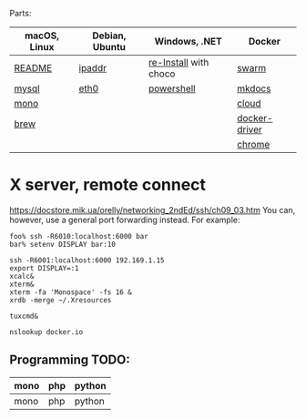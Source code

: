 Parts:

macOS, Linux        | Debian, Ubuntu | Windows, .NET                            | Docker
------------------- | -------------- | ---------------------------------------- | ------------------------
[README](README.md) | [ipaddr](debian/ipaddr.md) | [re-Install](windows/README) with choco  | [swarm](docker/swarm.md)
[mysql](mysql.md)   | [eth0](debian/eth0.md)     | [powershell](windows/powershell)         | [mkdocs](docker/mkdocs.md)
[mono](mono.md)     |                            |                                          | [cloud](docker/dockercloud.md)
[brew](osx/brew.md) |                            |                                          | [docker-driver](docker/docker-driver.md)
                    |                            |                                          | [chrome](docker/chrome.md)

# X server, remote connect 

https://docstore.mik.ua/orelly/networking_2ndEd/ssh/ch09_03.htm
You can, however, use a general port forwarding instead. For example:

```
foo% ssh -R6010:localhost:6000 bar
bar% setenv DISPLAY bar:10

ssh -R6001:localhost:6000 192.169.1.15
export DISPLAY=:1
xcalc&
xterm&
xterm -fa 'Monospace' -fs 16 &
xrdb -merge ~/.Xresources

tuxcmd&

nslookup docker.io
```

## Programming TODO:

mono        | php  | python
----------- | ---- | -------
mono        | php  | python

